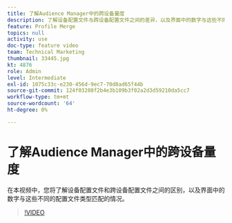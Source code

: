 ```yaml
---
title: 了解Audience Manager中的跨设备量度
description: 了解设备配置文件与跨设备配置文件之间的差异，以及界面中的数字与这些不同的配置文件类型匹配的位置。
feature: Profile Merge
topics: null
activity: use
doc-type: feature video
team: Technical Marketing
thumbnail: 33445.jpg
kt: 4876
role: Admin
level: Intermediate
exl-id: 1075c33c-e230-456d-9ec7-70d8ad65f44b
source-git-commit: 124f03208f2b4e3b109b3f02a2d3d59210da5cc7
workflow-type: tm+mt
source-wordcount: '64'
ht-degree: 0%

---
```


# 了解Audience Manager中的跨设备量度

在本视频中，您将了解设备配置文件和跨设备配置文件之间的区别，以及界面中的数字与这些不同的配置文件类型匹配的情况。

>[!VIDEO](https://video.tv.adobe.com/v/33445/?quality=12)
